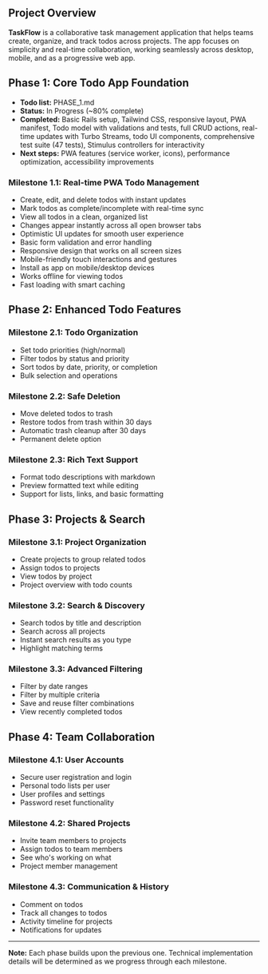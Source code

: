 ## Project Overview

**TaskFlow** is a collaborative task management application that helps teams create, organize, and track todos across projects. The app focuses on simplicity and real-time collaboration, working seamlessly across desktop, mobile, and as a progressive web app.

## Phase 1: Core Todo App Foundation

- **Todo list:** PHASE_1.md
- **Status:** In Progress (~80% complete)
- **Completed:** Basic Rails setup, Tailwind CSS, responsive layout, PWA manifest, Todo model with validations and tests, full CRUD actions, real-time updates with Turbo Streams, todo UI components, comprehensive test suite (47 tests), Stimulus controllers for interactivity
- **Next steps:** PWA features (service worker, icons), performance optimization, accessibility improvements

### Milestone 1.1: Real-time PWA Todo Management
- Create, edit, and delete todos with instant updates
- Mark todos as complete/incomplete with real-time sync
- View all todos in a clean, organized list
- Changes appear instantly across all open browser tabs
- Optimistic UI updates for smooth user experience
- Basic form validation and error handling
- Responsive design that works on all screen sizes
- Mobile-friendly touch interactions and gestures
- Install as app on mobile/desktop devices
- Works offline for viewing todos
- Fast loading with smart caching

## Phase 2: Enhanced Todo Features

### Milestone 2.1: Todo Organization
- Set todo priorities (high/normal)
- Filter todos by status and priority
- Sort todos by date, priority, or completion
- Bulk selection and operations

### Milestone 2.2: Safe Deletion
- Move deleted todos to trash
- Restore todos from trash within 30 days
- Automatic trash cleanup after 30 days
- Permanent delete option

### Milestone 2.3: Rich Text Support
- Format todo descriptions with markdown
- Preview formatted text while editing
- Support for lists, links, and basic formatting

## Phase 3: Projects & Search

### Milestone 3.1: Project Organization
- Create projects to group related todos
- Assign todos to projects
- View todos by project
- Project overview with todo counts

### Milestone 3.2: Search & Discovery
- Search todos by title and description
- Search across all projects
- Instant search results as you type
- Highlight matching terms

### Milestone 3.3: Advanced Filtering
- Filter by date ranges
- Filter by multiple criteria
- Save and reuse filter combinations
- View recently completed todos

## Phase 4: Team Collaboration

### Milestone 4.1: User Accounts
- Secure user registration and login
- Personal todo lists per user
- User profiles and settings
- Password reset functionality

### Milestone 4.2: Shared Projects
- Invite team members to projects
- Assign todos to team members
- See who's working on what
- Project member management

### Milestone 4.3: Communication & History
- Comment on todos
- Track all changes to todos
- Activity timeline for projects
- Notifications for updates

---

**Note:** Each phase builds upon the previous one. Technical implementation details will be determined as we progress through each milestone.
